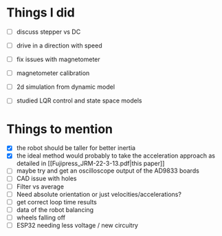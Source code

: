 # Things I did
- [ ] discuss stepper vs DC
- [ ] drive in a direction with speed
- [ ] fix issues with magnetometer
- [ ] magnetometer calibration
- [ ] 2d simulation from dynamic model
- [ ] studied LQR control and state space models


# Things to mention
- [x] the robot should be taller for better inertia
- [x] the ideal method would probably to take the acceleration approach as detailed in [[Fujipress_JRM-22-3-13.pdf|this paper]]
- [ ] maybe try and get an oscilloscope output of the AD9833 boards
- [ ] CAD issue with holes
- [ ] Filter vs average
- [ ] Need absolute orientation or just velocities/accelerations?
- [ ] get correct loop time results
- [ ] data of the robot balancing
- [ ] wheels falling off
- [ ] ESP32 needing less voltage / new circuitry